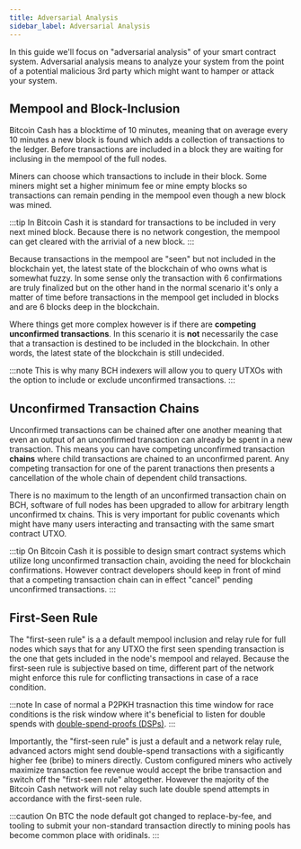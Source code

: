 ```yaml
---
title: Adversarial Analysis
sidebar_label: Adversarial Analysis
---
```


In this guide we'll focus on "adversarial analysis" of your smart contract system. Adversarial analysis means to analyze your system from the point of a potential malicious 3rd party which might want to hamper or attack your system.

## Mempool and Block-Inclusion

Bitcoin Cash has a blocktime of 10 minutes, meaning that on average every 10 minutes a new block is found which adds a collection of transactions to the ledger. Before transactions are included in a block they are waiting for inclusing in the mempool of the full nodes.

Miners can choose which transactions to include in their block. Some miners might set a higher minimum fee or mine empty blocks so transactions can remain pending in the mempool even though a new block was mined.

:::tip
In Bitcoin Cash it is standard for transactions to be included in very next mined block. Because there is no network congestion, 
the mempool can get cleared with the arrivial of a new block.
:::

Because transactions in the mempool are "seen" but not included in the blockchain yet, the latest state of the blockchain of who owns what is somewhat fuzzy. In some sense only the transaction with 6 confirmations are truly finalized but on the other hand in the normal scenario it's only a matter of time before transactions in the mempool get included in blocks and are 6 blocks deep in the blockchain.

Where things get more complex however is if there are **competing unconfirmed transactions**. In this scenario it is **not** necessarily the case that a transaction is destined to be included in the blockchain. In other words, the latest state of the blockchain is still undecided.

:::note
This is why many BCH indexers will allow you to query UTXOs with the option to include or exclude unconfirmed transactions.
:::

## Unconfirmed Transaction Chains

Unconfirmed transactions can be chained after one another meaning that even an output of an unconfirmed transaction can already be spent in a new transaction. This means you can have competing unconfirmed transaction **chains** where child transactions are chained to an unconfirmed parent. Any competing transaction for one of the parent tranactions then presents a cancellation of the whole chain of dependent child transactions.

There is no maximum to the length of an unconfirmed transaction chain on BCH, software of full nodes has been upgraded to allow for arbitrary length unconfirmed tx chains. This is very important for public covenants which might have many users interacting and transacting with the same smart contract UTXO.

:::tip
On Bitcoin Cash it is possible to design smart contract systems which utilize long unconfirmed transaction chain, avoiding the need for blockchain confirmations. However contract developers should keep in front of mind that a competing transaction chain can in effect "cancel" pending unconfirmed transactions.
:::

## First-Seen Rule

The "first-seen rule" is a a default mempool inclusion and relay rule for full nodes which says that for any UTXO the first seen spending transaction is the one that gets included in the node's mempool and relayed. Because the first-seen rule is subjective based on time, different part of the network might enforce this rule for conflicting transactions in case of a race condition.

:::note
In case of normal a P2PKH trasnaction this time window for race conditions is the risk window where it's beneficial to listen for double spends with [double-spend-proofs (DSPs)](https://docs.bitcoincashnode.org/doc/dsproof-implementation-notes/).
:::

Importantly, the "first-seen rule" is just a default and a network relay rule, advanced actors might send double-spend transactions with a sigificantly higher fee (bribe) to miners directly. Custom configured miners who actively maximize transaction fee revenue would accept the bribe transaction and switch off the "first-seen rule" altogether. However the majority of the Bitcoin Cash network will not relay such late double spend attempts in accordance with the first-seen rule.

:::caution
On BTC the node default got changed to replace-by-fee, and tooling to submit your non-standard transaction directly to mining pools has become common place with oridinals.
:::


